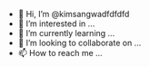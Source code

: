 - 👋 Hi, I’m @kimsangwadfdfdfd
- 👀 I’m interested in ...
- 🌱 I’m currently learning ...
- 💞️ I’m looking to collaborate on ...
- 📫 How to reach me ...

<!---
kimsangwadfdfdfd/kimsangwadfdfdfd is a ✨ special ✨ repository because its `README.md` (this file) appears on your GitHub profile.
You can click the Preview link to take a look at your changes.
--->
